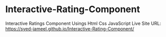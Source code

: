 # Interactive-Rating-Component
Interactive Ratings Component Usings Html Css JavaScript
Live Site URL: https://syed-jameel.github.io/Interactive-Rating-Component/
